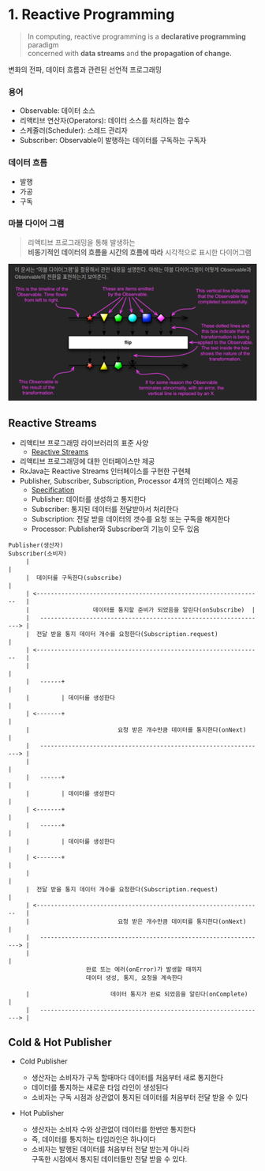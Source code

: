 
# 1. Reactive Programming

> In computing, reactive programming is a **declarative programming** paradigm  
> concerned with **data streams** and **the propagation of change.**

변화의 전파, 데이터 흐름과 관련된 선언적 프로그래밍

### 용어

- Observable: 데이터 소스
- 리액티브 연산자(Operators): 데이터 소스를 처리하는 함수
- 스케줄러(Scheduler): 스레드 관리자
- Subscriber: Observable이 발행하는 데이터를 구독하는 구독자

### 데이터 흐름

- 발행
- 가공
- 구독

### 마블 다이어 그램

> 리액티브 프로그래밍을 통해 발생하는  
> **비동기적인 데이터의 흐름을 시간의 흐름에 따라** 시각적으로 표시한 다이어그램

![marble-diagram](./img/marble-diagram.png)

## Reactive Streams

- 리액티브 프로그래밍 라이브러리의 표준 사양
  - [Reactive Streams](https://github.com/reactive-streams/reactive-streams-jvm)
- 리액티브 프로그래밍에 대한 인터페이스만 제공
- RxJava는 Reactive Streams 인터페이스를 구현한 구현체
- Publisher, Subscriber, Subscription, Processor 4개의 인터페이스 제공
  - [Specification](https://github.com/reactive-streams/reactive-streams-jvm#specification)
  - Publisher: 데이터를 생성하고 통지한다
  - Subscriber: 통지된 데이터를 전달받아서 처리한다
  - Subscription: 전달 받을 데이터의 갯수를 요청 또는 구독을 해지한다
  - Processor: Publisher와 Subscriber의 기능이 모두 있음

```text
Publisher(생산자)                                                  Subscriber(소비자)
     |                                                                     |
     |  데이터를 구독한다(subscribe)                                        |
     | <----------------------------------------------------------------   |
     |                  데이터를 통지할 준비가 되었음을 알린다(onSubscribe)  |
     |   ----------------------------------------------------------------> |
     |  전달 받을 통지 데이터 개수를 요청한다(Subscription.request)          |
     | <----------------------------------------------------------------   |
     |                                                                     |
     |   ------+                                                           |
     |         | 데이터를 생성한다                                          |
     | <-------+                                                           |
     |                         요청 받은 개수만큼 데이터를 통지한다(onNext)  |
     |   ----------------------------------------------------------------> |
     |                                                                     |
     |   ------+                                                           |
     |         | 데이터를 생성한다                                          |
     | <-------+                                                           |
     |   ------+                                                           |
     |         | 데이터를 생성한다                                          |
     | <-------+                                                           |
     |                                                                     |
     |  전달 받을 통지 데이터 개수를 요청한다(Subscription.request)          |
     | <----------------------------------------------------------------   |
     |                         요청 받은 개수만큼 데이터를 통지한다(onNext)  |
     |   ----------------------------------------------------------------> |
     |                                                                     |
                      완료 또는 에러(onError)가 발생할 때까지
                      데이터 생성, 통지, 요청을 계속한다
                     
     |                       데이터 통지가 완료 되었음을 알린다(onComplete)  |
     |   ----------------------------------------------------------------> |
```

## Cold & Hot Publisher

- Cold Publisher
  - 생산자는 소비자가 구독 할때마다 데이터를 처음부터 새로 통지한다
  - 데이터를 통지하는 새로운 타임 라인이 생성된다
  - 소비자는 구독 시점과 상관없이 통지된 데이터를 처음부터 전달 받을 수 있다
  
- Hot Publisher
  - 생산자는 소비자 수와 상관없이 데이터를 한번만 통지한다
  - 즉, 데이터를 통지하는 타임라인은 하나이다
  - 소비자는 발행된 데이터를 처음부터 전달 받는게 아니라  
    구독한 시점에서 통지된 데이터들만 전달 받을 수 있다.
